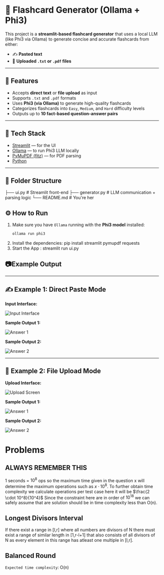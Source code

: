 # 🧠 Flashcard Generator (Ollama + Phi3)

This project is a **streamlit-based flashcard generator** that uses a local LLM (like Phi3 via Ollama) to generate concise and accurate flashcards from either:
- ✍️ **Pasted text**
- 📂 **Uploaded `.txt` or `.pdf` files**

---

## 🚀 Features

- Accepts **direct text** or **file upload** as input
- Supports `.txt` and `.pdf` formats
- Uses **Phi3 (via Ollama)** to generate high-quality flashcards
- Categorizes flashcards into `Easy`, `Medium`, and `Hard` difficulty levels
- Outputs up to **10 fact-based question-answer pairs**

---

## 🧩 Tech Stack

- [Streamlit](https://streamlit.io/) — for the UI
- [Ollama](https://ollama.com/) — to run Phi3 LLM locally
- [PyMuPDF (fitz)](https://pymupdf.readthedocs.io/) — for PDF parsing
- [Python](https://www.python.org/)

---

## 📂 Folder Structure

├── ui.py # Streamlit front-end
├── generator.py # LLM communication + parsing logic
└── README.md # You're her


## ⚙️ How to Run

1. Make sure you have `Ollama` running with the **Phi3 model** installed:
   ```bash
   ollama run phi3
2. Install the dependencies:
   pip install streamlit pymupdf requests
3. Start the App :
   streamlit run ui.py

## 📷Example Output 

---

## ✍️ Example 1: Direct Paste Mode

**Input Interface:**

![Input Interface](pics/Input_mode.png)

**Sample Output 1:**

![Answer 1](pics/Input_mode_answer1.png)

**Sample Output 2:**

![Answer 2](pics/Input_mode_answer2.png)

---

## 📂 Example 2: File Upload Mode

**Upload Interface:**

![Upload Screen](pics/Upload.png)

**Sample Output 1:**

![Answer 1](pics/Upload_answer1.png)

**Sample Output 2:**

![Answer 2](pics/Upload_answer2.png)


# Problems 

## ALWAYS REMEMBER THIS 
1 seconds = $10^8$ ops 
so the maximum time given in the question x will determine the maximum operations such as $x \cdot 10^8$.
To further obtain time complexity we calculate operations per test case here it will be $\frac{2 \cdot 10^8}{10^4}$
Since the constraint here are in order of $10^{18}$ we can safely assume that are solution should be in time complexity less than O(n).

## Longest Divisors Interval
If there exist a range in [l,r] where all numbers are divisors of N there must exist a range of similar length in [1,r-l+1] that also consists of all divisors of N as every element in this range has atleast one multiple in [l,r].

## Balanced Round

`Expected time complexity`: O(n)

